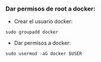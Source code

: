 ### Dar permisos de root a docker:
* Crear el usuario docker:
~~~
sudo groupadd docker
~~~

* Dar permisos a docker:
~~~
sudo usermod -aG docker $USER
~~~
